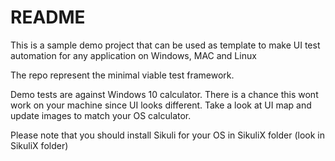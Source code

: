 # README #

This is a sample demo project that can be used as template to make UI test automation for any application on Windows, MAC and Linux

The repo represent the minimal viable test framework. 

Demo tests are against Windows 10 calculator. There is a chance this wont work on your machine since UI looks different. Take a look at UI map and update images to match your OS calculator.

Please note that you should install Sikuli for your OS in SikuliX folder (look in SikuliX folder)

